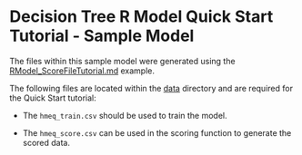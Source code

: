 # Decision Tree R Model Quick Start Tutorial - Sample Model

The files within this sample model were generated using the 
[RModel_ScoreFileTutorial.md](../../../examples/R/RModel_ScoreFileTutorial.md) example.

The following files are located within the [data](data) directory and are required for the Quick Start tutorial:

- The `hmeq_train.csv` should be used to train the model. 

- The `hmeq_score.csv` can be used in the scoring function to generate the scored data. 

